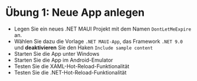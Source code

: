 # Übung 1: Neue App anlegen

- Legen Sie ein neues .NET MAUI Projekt mit dem Namen `DontLetMeExpire` an.
- Wählen Sie dazu die Vorlage `.NET MAUI-App`, das Framework `.NET 9.0` und **deaktivieren** Sie den Haken `Include sample content`
- Starten Sie die App unter Windows
- Starten Sie die App im Android-Emulator
- Testen Sie die XAML-Hot-Reload-Funktionalität
- Testen Sie die .NET-Hot-Reload-Funktionalität